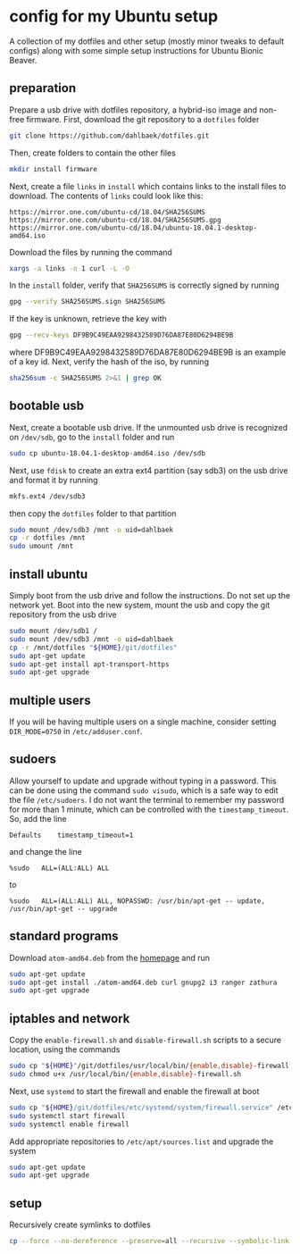 # config for my Ubuntu setup

A collection of my dotfiles and other setup (mostly minor tweaks to default
configs) along with some simple setup instructions for Ubuntu Bionic Beaver.

## preparation

Prepare a usb drive with dotfiles repository, a hybrid-iso image and non-free
firmware. First, download the git repository to a `dotfiles` folder

```sh
git clone https://github.com/dahlbaek/dotfiles.git
```

Then, create folders to contain the other files

```sh
mkdir install firmware
```

Next, create a file `links` in `install` which contains links to the install
files to download. The contents of `links` could look like this:

```
https://mirror.one.com/ubuntu-cd/18.04/SHA256SUMS
https://mirror.one.com/ubuntu-cd/18.04/SHA256SUMS.gpg
https://mirror.one.com/ubuntu-cd/18.04/ubuntu-18.04.1-desktop-amd64.iso
```

Download the files by running the command

```sh
xargs -a links -n 1 curl -L -O
```

In the `install` folder, verify that `SHA256SUMS` is correctly signed by running

```sh
gpg --verify SHA256SUMS.sign SHA256SUMS
```

If the key is unknown, retrieve the key with

```sh
gpg --recv-keys DF9B9C49EAA9298432589D76DA87E80D6294BE9B
```

where DF9B9C49EAA9298432589D76DA87E80D6294BE9B is an example of a key id. Next,
verify the hash of the iso, by running

```sh
sha256sum -c SHA256SUMS 2>&1 | grep OK
```

## bootable usb

Next, create a bootable usb drive. If the unmounted usb drive is recognized on `/dev/sdb`, go to the `install`
folder and run

```sh
sudo cp ubuntu-18.04.1-desktop-amd64.iso /dev/sdb
```

Next, use `fdisk` to create an extra ext4 partition (say sdb3) on the usb drive and format it by running

```sh
mkfs.ext4 /dev/sdb3
```

then copy the `dotfiles` folder to that partition

```sh
sudo mount /dev/sdb3 /mnt -o uid=dahlbaek
cp -r dotfiles /mnt
sudo umount /mnt
```

## install ubuntu

Simply boot from the usb drive and follow the instructions. Do not set up the
network yet. Boot into the new system, mount the usb and copy the git repository
from the usb drive

```sh
sudo mount /dev/sdb1 /
sudo mount /dev/sdb3 /mnt -o uid=dahlbaek
cp -r /mnt/dotfiles "${HOME}/git/dotfiles"
sudo apt-get update
sudo apt-get install apt-transport-https
sudo apt-get upgrade
```

## multiple users

If you will be having multiple users on a single machine, consider setting `DIR_MODE=0750`
in `/etc/adduser.conf`.

## sudoers

Allow yourself to update and upgrade without typing in a
password. This can be done using the command `sudo visudo`, which is a safe way
to edit the file `/etc/sudoers`. I do not want the terminal to remember my
password for more than 1 minute, which can be controlled with the `timestamp_timeout`. So, add the line

```
Defaults	timestamp_timeout=1
```

and change the line

```
%sudo	ALL=(ALL:ALL) ALL
```

to

```
%sudo	ALL=(ALL:ALL) ALL, NOPASSWD: /usr/bin/apt-get -- update, /usr/bin/apt-get -- upgrade
```

## standard programs

Download `atom-amd64.deb` from the [homepage](https://atom.io/) and run

```sh
sudo apt-get update
sudo apt-get install ./atom-amd64.deb curl gnupg2 i3 ranger zathura
sudo apt-get upgrade
```

## iptables and network

Copy the `enable-firewall.sh` and `disable-firewall.sh` scripts to a secure
location, using the commands

```sh
sudo cp "${HOME}"/git/dotfiles/usr/local/bin/{enable,disable}-firewall.sh /usr/local/bin
sudo chmod u+x /usr/local/bin/{enable,disable}-firewall.sh
```

Next, use `systemd` to start the firewall and enable the firewall at boot

```sh
sudo cp "${HOME}/git/dotfiles/etc/systemd/system/firewall.service" /etc/systemd/system
sudo systemctl start firewall
sudo systemctl enable firewall
```

Add appropriate repositories to `/etc/apt/sources.list` and upgrade the system

```sh
sudo apt-get update
sudo apt-get upgrade
```

## setup

Recursively create symlinks to dotfiles

```sh
cp --force --no-dereference --preserve=all --recursive --symbolic-link --verbose -- "${HOME}/git/dotfiles/home/." "${HOME}" >"${HOME}/git/dotfiles/setup.log"
```

